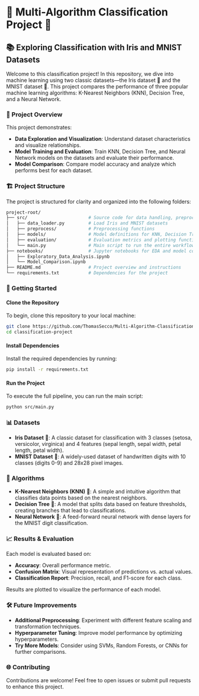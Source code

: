 # 🌟 Multi-Algorithm Classification Project 🌟

## 📚 Exploring Classification with Iris and MNIST Datasets

Welcome to this classification project! In this repository, we dive into machine learning using two classic datasets—the Iris dataset 🌸 and the MNIST dataset 🔢. This project compares the performance of three popular machine learning algorithms: K-Nearest Neighbors (KNN), Decision Tree, and a Neural Network.

### 📝 Project Overview

This project demonstrates:

- **Data Exploration and Visualization**: Understand dataset characteristics and visualize relationships.
- **Model Training and Evaluation**: Train KNN, Decision Tree, and Neural Network models on the datasets and evaluate their performance.
- **Model Comparison**: Compare model accuracy and analyze which performs best for each dataset.

### 🏗️ Project Structure

The project is structured for clarity and organized into the following folders:

```bash
project-root/
├── src/                       # Source code for data handling, preprocessing, modeling, and evaluation
│   ├── data_loader.py         # Load Iris and MNIST datasets
│   ├── preprocess/            # Preprocessing functions
│   ├── models/                # Model definitions for KNN, Decision Tree, and Neural Network
│   ├── evaluation/            # Evaluation metrics and plotting functions
│   └── main.py                # Main script to run the entire workflow
├── notebooks/                 # Jupyter notebooks for EDA and model comparisons
│   ├── Exploratory_Data_Analysis.ipynb
│   └── Model_Comparison.ipynb
├── README.md                  # Project overview and instructions
└── requirements.txt           # Dependencies for the project
```
### 🚀 Getting Started

#### Clone the Repository

To begin, clone this repository to your local machine:

```bash
git clone https://github.com/ThomasSecco/Multi-Algorithm-Classification.git
cd classification-project
```
#### Install Dependencies

Install the required dependencies by running:

```bash
pip install -r requirements.txt
```
#### Run the Project

To execute the full pipeline, you can run the main script:

```bash
python src/main.py
```


### 📊 Datasets

- **Iris Dataset** 🌸: A classic dataset for classification with 3 classes (setosa, versicolor, virginica) and 4 features (sepal length, sepal width, petal length, petal width).
- **MNIST Dataset** 🔢: A widely-used dataset of handwritten digits with 10 classes (digits 0-9) and 28x28 pixel images.

### 🧠 Algorithms

- **K-Nearest Neighbors (KNN)** 👥: A simple and intuitive algorithm that classifies data points based on the nearest neighbors.
- **Decision Tree** 🌳: A model that splits data based on feature thresholds, creating branches that lead to classifications.
- **Neural Network** 🤖: A feed-forward neural network with dense layers for the MNIST digit classification.

### 📈 Results & Evaluation

Each model is evaluated based on:

- **Accuracy**: Overall performance metric.
- **Confusion Matrix**: Visual representation of predictions vs. actual values.
- **Classification Report**: Precision, recall, and F1-score for each class.

Results are plotted to visualize the performance of each model.

### 🛠️ Future Improvements

- **Additional Preprocessing**: Experiment with different feature scaling and transformation techniques.
- **Hyperparameter Tuning**: Improve model performance by optimizing hyperparameters.
- **Try More Models**: Consider using SVMs, Random Forests, or CNNs for further comparisons.

### 🌐 Contributing

Contributions are welcome! Feel free to open issues or submit pull requests to enhance this project.

